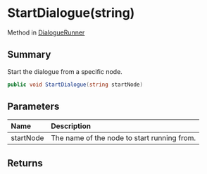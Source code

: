 # StartDialogue(string)

Method in [DialogueRunner](/api/csharp/yarn.unity.dialoguerunner.md)

## Summary


Start the dialogue from a specific node.


```csharp
public void StartDialogue(string startNode)
```

## Parameters

|Name|Description|
|:---|:---|
|startNode|The name of the node to start running from.|

## Returns



